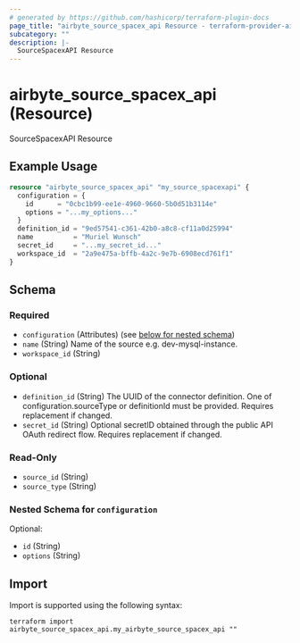 ```yaml
---
# generated by https://github.com/hashicorp/terraform-plugin-docs
page_title: "airbyte_source_spacex_api Resource - terraform-provider-airbyte"
subcategory: ""
description: |-
  SourceSpacexAPI Resource
---
```


# airbyte_source_spacex_api (Resource)

SourceSpacexAPI Resource

## Example Usage

```terraform
resource "airbyte_source_spacex_api" "my_source_spacexapi" {
  configuration = {
    id      = "0cbc1b99-ee1e-4960-9660-5b0d51b3114e"
    options = "...my_options..."
  }
  definition_id = "9ed57541-c361-42b0-a8c8-cf11a0d25994"
  name          = "Muriel Wunsch"
  secret_id     = "...my_secret_id..."
  workspace_id  = "2a9e475a-bffb-4a2c-9e7b-6908ecd761f1"
}
```

<!-- schema generated by tfplugindocs -->
## Schema

### Required

- `configuration` (Attributes) (see [below for nested schema](#nestedatt--configuration))
- `name` (String) Name of the source e.g. dev-mysql-instance.
- `workspace_id` (String)

### Optional

- `definition_id` (String) The UUID of the connector definition. One of configuration.sourceType or definitionId must be provided. Requires replacement if changed.
- `secret_id` (String) Optional secretID obtained through the public API OAuth redirect flow. Requires replacement if changed.

### Read-Only

- `source_id` (String)
- `source_type` (String)

<a id="nestedatt--configuration"></a>
### Nested Schema for `configuration`

Optional:

- `id` (String)
- `options` (String)

## Import

Import is supported using the following syntax:

```shell
terraform import airbyte_source_spacex_api.my_airbyte_source_spacex_api ""
```
